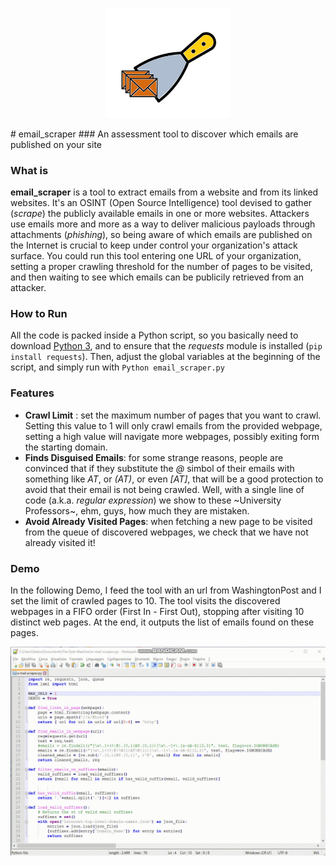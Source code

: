 <p align="center">
<img src="scraper.png" width=200>
</p>
# email_scraper
### An assessment tool to discover which emails are published on your site

### What is
__email_scraper__ is a tool to extract emails from a website and from its linked websites.
It's an OSINT (Open Source Intelligence) tool devised to gather (*scrape*) the publicly available emails in one or more websites. 
Attackers use emails more and more as a way to deliver malicious payloads through attachments (*phishing*), so being aware of which emails
are published on the Internet is crucial to keep under control your organization's attack surface. 
You could run this tool entering one URL of your organization, setting a proper crawling threshold for the number of pages to be visited,
and then waiting to see which emails can be publicily retrieved from an attacker.

### How to Run
All the code is packed inside a Python script, so you basically need to download [Python 3](https://www.python.org/downloads/), and to ensure that 
the *requests* module is installed (`pip install requests`). 
Then, adjust the global variables at the beginning of the script, and simply run with 
`Python email_scraper.py`

### Features

- __Crawl Limit__ : set the maximum number of pages that you want to crawl. Setting this value to 1 will only crawl emails from the provided webpage, setting a high value will navigate more webpages, possibly exiting form the starting domain.
- __Finds Disguised Emails__: for some strange reasons, people are convinced that if they substitute the *@* simbol of their emails with something like *AT*, or *(AT)*, or even *[AT]*, that will be a good protection to avoid that their email is not being crawled. Well, with a single line of code (a.k.a. *regular expression*) we show to these ~University Professors~, ehm, guys, how much they are mistaken. 
- __Avoid Already Visited Pages__: when fetching a new page to be visited from the queue of discovered webpages, we check that we have not already visited it!

### Demo
In the following Demo, I feed the tool with an url from WashingtonPost and I set the limit
of crawled pages to 10. The tool visits the discovered webpages in a FIFO order (First In - First Out),
stopping after visiting 10 distinct web pages. At the end, it outputs the list of emails found on these pages.

![Alt Text](https://github.com/Balzu/email_scraper/blob/main/demo.gif)
